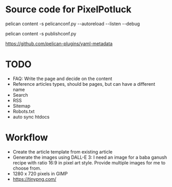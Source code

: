 # Source code for PixelPotluck

pelican content -s pelicanconf.py --autoreload --listen --debug

pelican content -s publishconf.py

https://github.com/pelican-plugins/yaml-metadata


# TODO

- FAQ: Write the page and decide on the content
- Reference articles types, should be pages, but can have a different name
- Search
- RSS
- Sitemap
- Robots.txt
- auto sync htdocs

# Workflow

- Create the article template from existing article
- Generate the images using DALL-E 3: I need an image for a baba ganush recipe with ratio 16:9 in pixel art style. Provide multiple images for me to choose from.
- 1280 x 720 pixels in GIMP
- https://tinypng.com/

